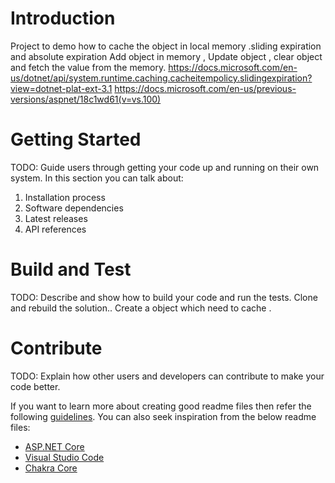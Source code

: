 # Introduction 
Project to demo how to cache the object  in local memory .sliding expiration and absolute expiration
Add object in memory , Update object , clear object and fetch the value from the memory.
https://docs.microsoft.com/en-us/dotnet/api/system.runtime.caching.cacheitempolicy.slidingexpiration?view=dotnet-plat-ext-3.1
https://docs.microsoft.com/en-us/previous-versions/aspnet/18c1wd61(v=vs.100)
# Getting Started
TODO: Guide users through getting your code up and running on their own system. In this section you can talk about:
1.	Installation process
2.	Software dependencies
3.	Latest releases
4.	API references

# Build and Test
TODO: Describe and show how to build your code and run the tests. 
Clone and rebuild the solution..
Create a object which need to cache .

# Contribute
TODO: Explain how other users and developers can contribute to make your code better. 

If you want to learn more about creating good readme files then refer the following [guidelines](https://docs.microsoft.com/en-us/azure/devops/repos/git/create-a-readme?view=azure-devops). You can also seek inspiration from the below readme files:
- [ASP.NET Core](https://github.com/aspnet/Home)
- [Visual Studio Code](https://github.com/Microsoft/vscode)
- [Chakra Core](https://github.com/Microsoft/ChakraCore)